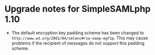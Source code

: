 # Upgrade notes for SimpleSAMLphp 1.10

* The default encryption key padding scheme has been changed to `http://www.w3.org/2001/04/xmlenc#rsa-oaep-mgf1p`. This may cause problems if the recipient of messages do not support this padding scheme.
